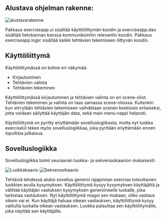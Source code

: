 ## Alustava ohjelman rakenne:

![alustavarakenne](https://user-images.githubusercontent.com/61991314/80482207-77e95b80-895c-11ea-9ff3-cfb20d10e83f.PNG)

Pakkaus exerciseapp.ui sisältää käyttöliittymän koodin ja exerciseapp.dao sisältää tietokannan kanssa kommunikointiin relevantin koodin.
Pakkaus exerciseapp.logic sisältää kaikki tehtävien tekemiseen liittyvän koodin.

## Käyttöliittymä

Käyttöliittymässä on kolme eri näkymää:

* Kirjautuminen
* Tehtävien valinta
* Tehtävien tekeminen

Käyttöliittymässä kirjautuminen ja tehtävien valinta on eri scene-oliot. Tehtävien tekeminen ja valinta on taas samassa scene-oliossa.
Kuitenkin kun siirrytään tehtävien tekemiseen vaihdetaan scenen keskiosio erilaiseksi, jotta voidaan säilyttää käyttäjän data, sekä main menu nappi helposti.

Käyttöliittymä on pyritty eriyttämään sovelluslogiikasta, mutta nyt luokka exerciseUi tekee myös sovelluslogiikkaa, joka pyritään eriyttämään ennen lopullista julkaisua.

## Sovelluslogiikka
Sovelluslogiikka toimii seuraavan luokka- ja sekvenssikaavion mukaisesti:

![Luokkakaavio](https://user-images.githubusercontent.com/61991314/78663897-9dde8b80-78db-11ea-8596-780515a13414.PNG)
![Sekvenssikaavio](https://user-images.githubusercontent.com/61991314/79860551-80311c00-83db-11ea-82f2-3123de7af3a8.PNG)

Tehtäviä tehdessä aluksi sovellus generoi rajapinnan exercise toteuttavien luokkien avulla kysymyksen. 
Käyttöliittymä kysyy kysymyksen käyttäjältä ja välittää käyttäjän vastuksen kysymyksen generoineelle luokalle, joka tarkistaa vastauksen.
Nyt käyttöliittymä reagoi sen mukaan, oliko vastaus oikein vai ei.
Kun käyttäjä haluaa oikean vastauksen, käyttöliittymä kysyy valitulta luokalta oikean vastauksen. Luokka palauttaa sen käyttöliitymälle, joka näyttää sen käyttäjälle.
